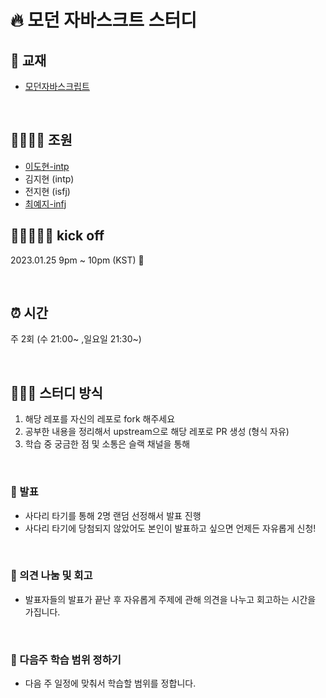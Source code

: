 # 🔥 모던 자바스크트 스터디

## 📖 교재

- [모던자바스크립트](http://www.yes24.com/Product/Goods/92742567)

<br>

## 👨‍👩‍👦‍👦 조원

- [이도현-intp](https://github.com/9598dohyun)
- 김지현 (intp)
- 전지현 (isfj)
- [최예지-infj](https://github.com/yechoi42)


## 🏃🏽‍♀️🏃‍♂️ kick off

2023.01.25 9pm ~ 10pm (KST) 🎄

<br>

## ⏰ 시간

주 2회 (수 21:00~ ,일요일 21:30~) 

<br>

## 👩🏻‍💻 스터디 방식

1. 해당 레포를 자신의 레포로 fork 해주세요
2. 공부한 내용을 정리해서 upstream으로 해당 레포로 PR 생성 (형식 자유)
3. 학습 중 궁금한 점 및 소통은 슬랙 채널을 통해

<br>

### 💬 발표

- 사다리 타기를 통해 2명 랜덤 선정해서 발표 진행
- 사다리 타기에 당첨되지 않았어도 본인이 발표하고 싶으면 언제든 자유롭게 신청!

<br>

### 🤔 의견 나눔 및 회고

- 발표자들의 발표가 끝난 후 자유롭게 주제에 관해 의견을 나누고 회고하는 시간을 가집니다.

<br>

### 🎯 다음주 학습 범위 정하기

- 다음 주 일정에 맞춰서 학습할 범위를 정합니다.
